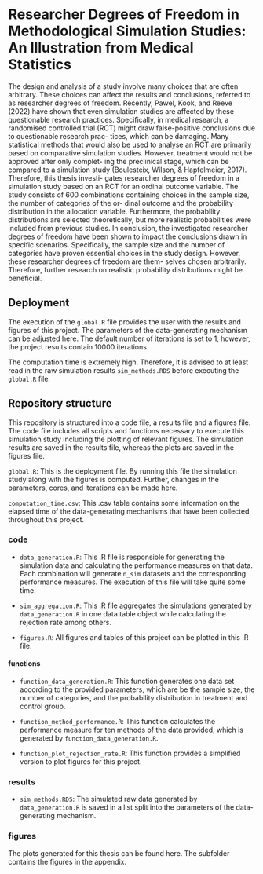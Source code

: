 # Researcher Degrees of Freedom in Methodological Simulation Studies: An Illustration from Medical Statistics

The design and analysis of a study involve many choices that are often
arbitrary. These choices can affect the results and conclusions, referred to
as researcher degrees of freedom. Recently, Pawel, Kook, and Reeve (2022)
have shown that even simulation studies are affected by these questionable
research practices.
Specifically, in medical research, a randomised controlled trial (RCT)
might draw false-positive conclusions due to questionable research prac-
tices, which can be damaging. Many statistical methods that would also
be used to analyse an RCT are primarily based on comparative simulation
studies. However, treatment would not be approved after only complet-
ing the preclinical stage, which can be compared to a simulation study
(Boulesteix, Wilson, & Hapfelmeier, 2017). Therefore, this thesis investi-
gates researcher degrees of freedom in a simulation study based on an RCT
for an ordinal outcome variable. The study consists of 600 combinations
containing choices in the sample size, the number of categories of the or-
dinal outcome and the probability distribution in the allocation variable.
Furthermore, the probability distributions are selected theoretically, but
more realistic probabilities were included from previous studies.
In conclusion, the investigated researcher degrees of freedom have been
shown to impact the conclusions drawn in specific scenarios. Specifically,
the sample size and the number of categories have proven essential choices
in the study design. However, these researcher degrees of freedom are them-
selves chosen arbitrarily. Therefore, further research on realistic probability
distributions might be beneficial.


## Deployment 

The execution of the `global.R` file provides the user with the results and figures of this project. The parameters of the data-generating mechanism can be adjusted here. The default number of iterations is set to 1, however, the project results contain 10000 iterations.

The computation time is extremely high.
Therefore, it is advised to at least read in the raw simulation results `sim_methods.RDS` before executing the `global.R` file.


## Repository structure

This repository is structured into a code file, a results file and a figures file.
The code file includes all scripts and functions necessary to execute this simulation study including the plotting of relevant figures. 
The simulation results are saved in the results file, whereas the plots are saved in the figures file.

`global.R`: This is the deployment file. By running this file the simulation study along with the figures is computed. Further, changes in the parameters, cores, and iterations can be made here. 

`computation_time.csv`: This .csv table contains some information on the elapsed time of the data-generating mechanisms that have been collected throughout this project.


### code

* `data_generation.R`: This .R file is responsible for generating the simulation data and calculating the performance measures on that data. Each combination will generate `n_sim` datasets and the corresponding performance measures. The execution of this file will take quite some time.

* `sim_aggregation.R`: This .R file aggregates the simulations generated by `data_generation.R` in one data.table object while calculating the rejection rate among others.

* `figures.R`: All figures and tables of this project can be plotted in this .R file.

#### functions

* `function_data_generation.R`: This function generates one data set according to the provided parameters, which are be the sample size, the number of categories, and the probability distribution in treatment and control group.

* `function_method_performance.R`: This function calculates the performance measure for ten methods of the data provided, which is generated by `function_data_generation.R`.

* `function_plot_rejection_rate.R`: This function provides a simplified version to plot figures for this project.

### results

* `sim_methods.RDS`: The simulated raw data generated by `data_generation.R` is saved in a list split into the parameters of the data-generating mechanism. 

### figures 

The plots generated for this thesis can be found here. The subfolder contains the figures in the appendix.




